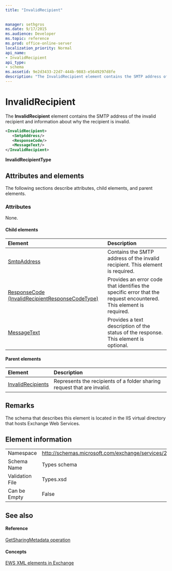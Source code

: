 ```yaml
---
title: "InvalidRecipient"
 
 
manager: sethgros
ms.date: 9/17/2015
ms.audience: Developer
ms.topic: reference
ms.prod: office-online-server
localization_priority: Normal
api_name:
- InvalidRecipient
api_type:
- schema
ms.assetid: 9e2d3433-22d7-444b-9883-e5649297d8fe
description: "The InvalidRecipient element contains the SMTP address of the invalid recipient and information about why the recipient is invalid."
---
```


# InvalidRecipient

The **InvalidRecipient** element contains the SMTP address of the invalid recipient and information about why the recipient is invalid. 
  
```XML
<InvalidRecipient>
   <SmtpAddress/>
   <ResponseCode/>
   <MessageText/>
</InvalidRecipient>

```

 **InvalidRecipientType**
## Attributes and elements

The following sections describe attributes, child elements, and parent elements.
  
### Attributes

None.
  
#### Child elements

|**Element**|**Description**|
|:-----|:-----|
|[SmtpAddress](smtpaddress.md) <br/> |Contains the SMTP address of the invalid recipient. This element is required.  <br/> |
|[ResponseCode (InvalidRecipientResponseCodeType)](responsecode-invalidrecipientresponsecodetype.md) <br/> |Provides an error code that identifies the specific error that the request encountered. This element is required.  <br/> |
|[MessageText](messagetext.md) <br/> |Provides a text description of the status of the response. This element is optional.  <br/> |
   
#### Parent elements

|**Element**|**Description**|
|:-----|:-----|
|[InvalidRecipients](invalidrecipients.md) <br/> |Represents the recipients of a folder sharing request that are invalid.  <br/> |
   
## Remarks

The schema that describes this element is located in the IIS virtual directory that hosts Exchange Web Services.
  
## Element information

|||
|:-----|:-----|
|Namespace  <br/> |http://schemas.microsoft.com/exchange/services/2006/types  <br/> |
|Schema Name  <br/> |Types schema  <br/> |
|Validation File  <br/> |Types.xsd  <br/> |
|Can be Empty  <br/> |False  <br/> |
   
## See also

#### Reference

[GetSharingMetadata operation](getsharingmetadata-operation.md)
#### Concepts

[EWS XML elements in Exchange](ews-xml-elements-in-exchange.md)

